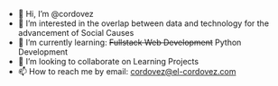 - 👋 Hi, I’m @cordovez
- 👀 I’m interested in the overlap between data and technology for the advancement of Social Causes
- 🌱 I’m currently learning: ~~Fullstack Web Development~~ Python Development
- 💞️ I’m looking to collaborate on Learning Projects
- 📫 How to reach me by email: cordovez@el-cordovez.com

<!---
cordovez/cordovez is a ✨ special ✨ repository because its `README.md` (this file) appears on your GitHub profile.
You can click the Preview link to take a look at your changes.
--->
